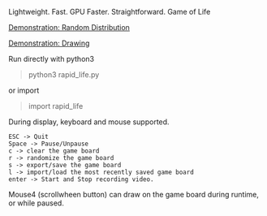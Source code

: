 Lightweight. Fast. GPU Faster. Straightforward.
Game of Life

[Demonstration: Random Distribution](https://youtu.be/kAJRX6KEesM?t=0)

[Demonstration: Drawing](https://youtu.be/kAJRX6KEesM?t=14)

Run directly with python3
>python3 rapid_life.py

or import
>import rapid_life



During display, keyboard and mouse supported.
```
ESC -> Quit
Space -> Pause/Unpause
c -> clear the game board
r -> randomize the game board
s -> export/save the game board
l -> import/load the most recently saved game board
enter -> Start and Stop recording video.
```


Mouse4 (scrollwheen button) can draw on the game board during runtime, or while paused.
